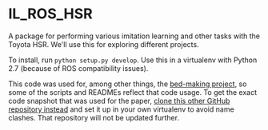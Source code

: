 # IL_ROS_HSR

A package for performing various imitation learning and other tasks with the
Toyota HSR. We'll use this for exploring different projects.

To install, run `python setup.py develop`. Use this in a virtualenv with Python
2.7 (because of ROS compatibility issues).

This code was used for, among other things, the [bed-making project][1], so some
of the scripts and READMEs reflect that code usage. To get the exact code
snapshot that was used for the paper, [clone this other GitHub repository
instead][2] and set it up in your own virtualenv to avoid name clashes. That
repository will not be updated further.


[1]:https://arxiv.org/abs/1809.09810
[2]:https://github.com/DanielTakeshi/IL_ROS_HSR
